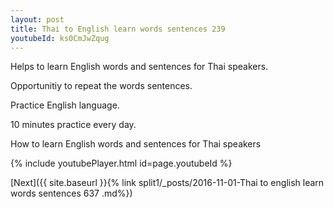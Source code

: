 ```yaml
---
layout: post
title: Thai to English learn words sentences 239 
youtubeId: ks0CmJwZqug
---
```

 
 
Helps to learn English words and sentences for Thai speakers.

Opportunitiy to repeat the words sentences. 

Practice English language. 
 
10 minutes practice every day. 
 
How to learn English words and sentences for Thai speakers 
 
{% include youtubePlayer.html id=page.youtubeId %}
 
 
[Next]({{ site.baseurl }}{% link  split1/_posts/2016-11-01-Thai to english learn words sentences 637 .md%})
 
